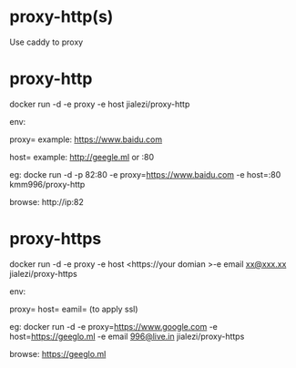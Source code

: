 # proxy-http(s)
Use caddy to proxy

# proxy-http

docker run -d -e proxy <need proxy site> -e host <your domian or :80>  jialezi/proxy-http

env:


proxy=<need proxy site>
example: https://www.baidu.com

host=<your domian or :80> 
example: http://geegle.ml  or :80


eg:
docke run -d -p 82:80 -e proxy=https://www.baidu.com -e host=:80 kmm996/proxy-http

browse: http://ip:82


# proxy-https

docker run -d -e proxy <need proxy site> -e host <https://your domian >-e email xx@xxx.xx jialezi/proxy-https

env:

proxy=<need proxy site>
host=<your domian or :80> 
eamil=<your email> (to apply ssl)

eg:
docker run -d -e proxy=https://www.google.com -e host=https://geeglo.ml -e email 996@live.in jialezi/proxy-https

browse: https://geeglo.ml
